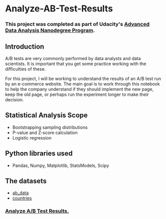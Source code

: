 # Analyze-AB-Test-Results

### This project was completed as part of Udacity's [Advanced Data Analysis Nanodegree Program](https://confirm.udacity.com/Q5KP5HCM).

## Introduction

A/B tests are very commonly performed by data analysts and data scientists. It is important that you get some practice working with the difficulties of these.

For this project, I will be working to understand the results of an A/B test run by an e-commerce website. The main goal is to work through this notebook to help the company understand if they should implement the new page, keep the old page, or perhaps run the experiment longer to make their decision.

## Statistical Analysis Scope
- Bootstrapping sampling distributions
- P-value and Z-score calculation
- Logistic regression

## Python libraries used
- Pandas, Numpy, Matplotlib, StatsModels, Scipy

## The datasets
- [ab_data](https://www.kaggle.com/zhangluyuan/ab-testing)
- [countries](https://github.com/MostaAshour/Analyze-AB-Test-Results/blob/main/countries.csv)


### [Analyze A/B Test Results.](https://github.com/MostaAshour/Analyze-AB-Test-Results/blob/main/Analyze_ab_test_results_notebook.ipynb)
